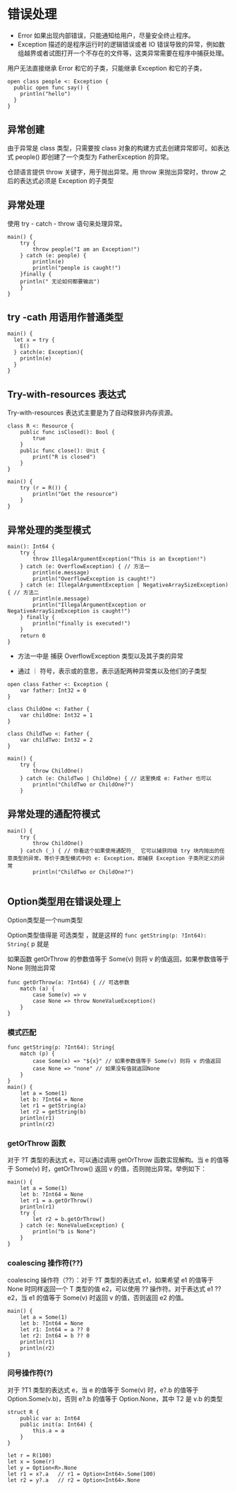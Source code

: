 <!--
 * @Author: shgopher shgopher@gmail.com
 * @Date: 2024-07-03 17:32:03
 * @LastEditors: shgopher shgopher@gmail.com
 * @LastEditTime: 2024-07-03 22:26:14
 * @FilePath: /CangjieFamily/基础/错误处理/README.md
 * @Description: 
 * 
 * Copyright (c) 2024 by shgopher, All Rights Reserved. 
-->
# 错误处理

- Error  如果出现内部错误，只能通知给用户，尽量安全终止程序。
- Exception 描述的是程序运行时的逻辑错误或者 IO 错误导致的异常，例如数组越界或者试图打开一个不存在的文件等，这类异常需要在程序中捕获处理。

用户无法直接继承 Error 和它的子类，只能继承 Exception 和它的子类，

```cj
open class people <: Exception {
  public open func say() {
    println("hello")
  }
}
```
## 异常创建
由于异常是 class 类型，只需要按 class 对象的构建方式去创建异常即可。如表达式 people() 即创建了一个类型为 FatherException 的异常。

仓颉语言提供 throw 关键字，用于抛出异常。用 throw 来抛出异常时，throw 之后的表达式必须是 Exception 的子类型
## 异常处理

使用 try - catch - throw 语句来处理异常。

```cj
main() {
    try {
        throw people("I am an Exception!")
    } catch (e: people) {
        println(e)
        println("people is caught!")
    }finally {
    println(" 无论如何都要输出")
    }
}
```
## try -cath 用语用作普通类型

```cj
main() {
  let x = try {
    E()
  } catch(e: Exception){
    println(e)
  }
}
```
## Try-with-resources 表达式

Try-with-resources 表达式主要是为了自动释放非内存资源。

```cj
class R <: Resource {
    public func isClosed(): Bool {
        true
    }
    public func close(): Unit {
        print("R is closed")
    }
}

main() {
    try (r = R()) {
        println("Get the resource")
    }
}
```
## 异常处理的类型模式
```cj
main(): Int64 {
    try {
        throw IllegalArgumentException("This is an Exception!")
    } catch (e: OverflowException) { // 方法一
        println(e.message)
        println("OverflowException is caught!")
    } catch (e: IllegalArgumentException | NegativeArraySizeException) { // 方法二
        println(e.message)
        println("IllegalArgumentException or NegativeArraySizeException is caught!")
    } finally {
        println("finally is executed!")
    }
    return 0
}
```

- 方法一中是 捕获 OverflowException 类型以及其子类的异常

- 通过 ｜ 符号，表示或的意思，表示适配两种异常类以及他们的子类型


```cj
open class Father <: Exception {
    var father: Int32 = 0
}

class ChildOne <: Father {
    var childOne: Int32 = 1
}

class ChildTwo <: Father {
    var childTwo: Int32 = 2
}

main() {
    try {
        throw ChildOne()
    } catch (e: ChildTwo | ChildOne) { // 这里换成 e: Father 也可以
        println("ChildTwo or ChildOne?")
    }

```



## 异常处理的通配符模式

```cj
main() {
    try {
        throw ChildOne()
    } catch (_) { // 你看这个如果使用通配符_  它可以捕获同级 try 块内抛出的任意类型的异常，等价于类型模式中的 e: Exception，即捕获 Exception 子类所定义的异常
        println("ChildTwo or ChildOne?")
    
```

## Option类型用在错误处理上

Option类型是一个num类型

Option类型值得是 可选类型 ，就是这样的 `func getString(p: ?Int64): String{` p 就是

如果函数 getOrThrow 的参数值等于 Some(v) 则将 v 的值返回，如果参数值等于 None 则抛出异常

```cj
func getOrThrow(a: ?Int64) { // 可选参数
    match (a) {
        case Some(v) => v
        case None => throw NoneValueException()
    }
}
```
### 模式匹配

```cj
func getString(p: ?Int64): String{
    match (p) {
        case Some(x) => "${x}" // 如果参数值等于 Some(v) 则将 v 的值返回
        case None => "none" // 如果没有值就返回None
    }
}
main() {
    let a = Some(1)
    let b: ?Int64 = None
    let r1 = getString(a)
    let r2 = getString(b)
    println(r1)
    println(r2)

```




### getOrThrow 函数


对于 ?T 类型的表达式 e，可以通过调用 getOrThrow 函数实现解构。当 e 的值等于 Some(v) 时，getOrThrow() 返回 v 的值，否则抛出异常。举例如下：
```cj
main() {
    let a = Some(1)
    let b: ?Int64 = None
    let r1 = a.getOrThrow()
    println(r1)
    try {
        let r2 = b.getOrThrow()
    } catch (e: NoneValueException) {
        println("b is None")
    }
}
```
### coalescing 操作符(??)
coalescing 操作符（??）：对于 ?T 类型的表达式 e1，如果希望 e1 的值等于 None 时同样返回一个 T 类型的值 e2，可以使用 ?? 操作符。对于表达式 e1 ?? e2，当 e1 的值等于 Some(v) 时返回 v 的值，否则返回 e2 的值。


```cj
main() {
    let a = Some(1)
    let b: ?Int64 = None
    let r1: Int64 = a ?? 0
    let r2: Int64 = b ?? 0
    println(r1)
    println(r2)
}
```
### 问号操作符(?)


对于 ?T1 类型的表达式 e，当 e 的值等于 Some(v) 时，e?.b 的值等于 Option<T2>.Some(v.b)，否则 e?.b 的值等于 Option<T2>.None，其中 T2 是 v.b 的类型


```cj
struct R {
    public var a: Int64
    public init(a: Int64) {
        this.a = a
    }
}

let r = R(100)
let x = Some(r)
let y = Option<R>.None
let r1 = x?.a   // r1 = Option<Int64>.Some(100)
let r2 = y?.a   // r2 = Option<Int64>.None
```